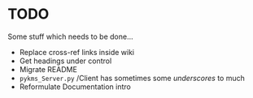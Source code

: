 # TODO

Some stuff which needs to be done...

* Replace cross-ref links inside wiki
* Get headings under control
* Migrate README
* `pykms_Server.py` /Client has sometimes some _underscores_ to much
* Reformulate Documentation intro

